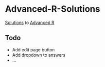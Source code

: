 # Advanced-R-Solutions

[Solutions](https://bookdown.org/Tazinho/Advanced-R-Solutions/) to [Advanced R](http://adv-r.had.co.nz/)

## Todo

* Add edit page button
* Add dropdown to answers
* ...